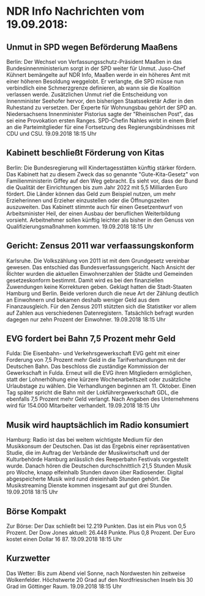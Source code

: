 # NDR Info Nachrichten vom 19.09.2018:


## Unmut in SPD wegen Beförderung Maaßens
Berlin: Der Wechsel von Verfassungsschutz-Präsident Maaßen in das Bundesinnenministerium sorgt in der SPD weiter für Unmut. Juso-Chef Kühnert bemängelte auf NDR Info, Maaßen werde in ein höheres Amt mit einer höheren Besoldung weggelobt. Er verlangte, die SPD müsse nun verbindlich eine Schmerzgrenze definieren, ab wann sie die Koalition verlassen werde. Zusätzlichen Unmut rief die Entscheidung von Innenminister Seehofer hervor, den bisherigen Staatssekretär Adler in den Ruhestand zu versetzen. Der Experte für Wohnungsbau gehört der SPD an. Niedersachsens Innenminister Pistorius sagte der "Rheinischen Post", das sei eine Provokation ersten Ranges. SPD-Chefin Nahles wirbt in einem Brief an die Parteimitglieder für eine Fortsetzung des Regierungsbündnisses mit CDU und CSU. 19.09.2018 18:15 Uhr 

## Kabinett beschließt Förderung von Kitas
Berlin:	Die Bundesregierung will Kindertagesstätten künftig stärker fördern. Das Kabinett hat zu diesem Zweck das so genannte "Gute-Kita-Gesetz" von Familienministerin Giffey auf den Weg gebracht. Es sieht vor, dass der Bund die Qualität der Einrichtungen bis zum Jahr 2022 mit 5,5 Milliarden Euro fördert. Die Länder können das Geld zum Beispiel nutzen, um mehr Erzieherinnen und Erzieher einzustellen oder die Öffnungszeiten auszuweiten. Das Kabinett stimmte auch für einen Gesetzentwurf von Arbeitsminister Heil, der einen Ausbau der beruflichen Weiterbildung vorsieht. Arbeitnehmer sollen künftig leichter als bisher in den Genuss von Qualifizierungsmaßnahmen kommen. 19.09.2018 18:15 Uhr 

## Gericht: Zensus 2011 war verfaassungskonform
Karlsruhe. Die Volkszählung von 2011 ist mit dem Grundgesetz vereinbar gewesen. Das entschied das Bundesverfassungsgericht. Nach Ansicht der Richter wurden die aktuellen Einwohnerzahlen der Städte und Gemeinden gesetzeskonform bestimmt. Damit wird es bei den finanziellen Zuwendungen keine Korrekturen geben. Geklagt hatten die Stadt-Staaten Hamburg und Berlin. Beide verloren durch die neue Art der Zählung deutlich an Einwohnern und bekamen deshalb weniger Geld aus dem Finanzausgleich. Für den Zensus 2011 stützten sich die Statistiker vor allem auf Zahlen aus verschiedenen Datenregistern. Tatsächlich befragt wurden dagegen nur zehn Prozent der Einwohner. 19.09.2018 18:15 Uhr 

## EVG fordert bei Bahn 7,5 Prozent mehr Geld
Fulda: Die Eisenbahn- und Verkehrsgewerkschaft EVG geht mit einer Forderung von 7,5 Prozent mehr Geld in die Tarifverhandlungen mit der Deutschen Bahn. Das beschloss die zuständige Kommission der Gewerkschaft in Fulda. Erneut will die EVG ihren Mitgliedern ermöglichen, statt der Lohnerhöhung eine kürzere Wochenarbeitszeit oder zusätzliche Urlaubstage zu wählen. Die Verhandlungen beginnen am 11. Oktober. Einen Tag später spricht die Bahn mit der Lokführergewerkschaft GDL, die ebenfalls 7,5 Prozent mehr Geld verlangt. Nach Angaben des Unternehmens wird für 154.000 Mitarbeiter verhandelt. 19.09.2018 18:15 Uhr 

## Musik wird hauptsächlich im Radio konsumiert
Hamburg:	 Radio ist das bei weitem wichtigste Medium für den Musikkonsum der Deutschen. Das ist das Ergebnis einer repräsentativen Studie, die im Auftrag der Verbände der Musikwirtschaft und der Kulturbehörde Hamburg anlässlich des Reeperbahn Festivals vorgestellt wurde. Danach hören die Deutschen durchschnittlich 21,5 Stunden Musik pro Woche, knapp elfeinhalb Stunden davon über Radiosender. Digital abgespeicherte Musik wird rund dreieinhalb Stunden gehört. Die Musikstreaming Dienste kommen insgesamt auf gut drei Stunden. 19.09.2018 18:15 Uhr 

## Börse Kompakt
Zur Börse: Der Dax schließt bei 12.219  Punkten. Das ist ein Plus von 0,5 Prozent. Der Dow Jones aktuell: 26.448 Punkte. Plus 0,8 Prozent. Der Euro kostet einen Dollar 16 87. 19.09.2018 18:15 Uhr 

## Kurzwetter
Das Wetter: Bis zum Abend viel Sonne, nach Nordwesten hin zeitweise Wolkenfelder. Höchstwerte 20 Grad auf den Nordfriesischen Inseln bis 30 Grad im Göttinger Raum. 19.09.2018 18:15 Uhr 
